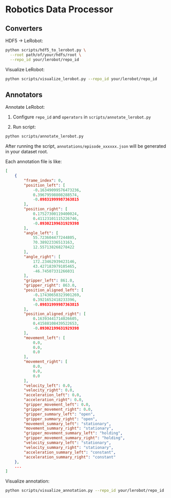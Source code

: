# Robotics Data Processor

## Converters

HDF5 -> LeRobot:

```bash
python scripts/hdf5_to_lerobot.py \
  --root path/of/your/hdfs/root \
  --repo_id your/lerobot/repo_id
```

Visualize LeRobot:

```bash
python scripts/visualize_lerobot.py --repo_id your/lerobot/repo_id
```

## Annotators

Annotate LeRobot:

1. Configure `repo_id` and `operators` in `scripts/annotate_lerobot.py`

2. Run script:

```bash
python scripts/annotate_lerobot.py
```

After running the script, `annotations/episode_xxxxxx.json` will be generated in your dataset root.

Each annotation file is like:
```json
[
    {
        "frame_index": 0,
        "position_left": [
            -0.16349099576473236,
            0.39679598808288574,
            -0.09831999987363815
        ],
        "position_right": [
            0.17527300119400024,
            0.41123101115226746,
            -0.09302199631929398
        ],
        "angle_left": [
            55.723604477244805,
            70.38922336513163,
            12.557138268278422
        ],
        "angle_right": [
            172.23462939423146,
            43.427183979105465,
            -46.74507331266031
        ],
        "gripper_left": 861.0,
        "gripper_right": 863.0,
        "position_aligned_left": [
            -0.17430658323901269,
            0.3921652418233396,
            -0.09831999987363815
        ],
        "position_aligned_right": [
            0.16393441714026605,
            0.41588108439522653,
            -0.09302199631929398
        ],
        "movement_left": [
            0.0,
            0.0,
            0.0
        ],
        "movement_right": [
            0.0,
            0.0,
            0.0
        ],
        "velocity_left": 0.0,
        "velocity_right": 0.0,
        "acceleration_left": 0.0,
        "acceleration_right": 0.0,
        "gripper_movement_left": 0.0,
        "gripper_movement_right": 0.0,
        "gripper_summary_left": "open",
        "gripper_summary_right": "open",
        "movement_summary_left": "stationary",
        "movement_summary_right": "stationary",
        "gripper_movement_summary_left": "holding",
        "gripper_movement_summary_right": "holding",
        "velocity_summary_left": "stationary",
        "velocity_summary_right": "stationary",
        "acceleration_summary_left": "constant",
        "acceleration_summary_right": "constant"
    },
    ...
]
```

Visualize annotation:

```bash
python scripts/visualize_annotation.py --repo_id your/lerobot/repo_id
```